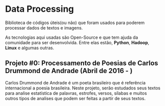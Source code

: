 # Data Processing

Biblioteca de códigos úteis(ou não) que foram usados para poderem processar dados de textos e imagens.

As tecnologias aqui usadas são Open-Source e que tem ajuda da comunidade para ser desenvolvida. Entre elas estão, **Python**, **Hadoop**, **Linux** e algumas outras.

## Projeto #0: Processamento de Poesias de Carlos Drummond de Andrade (Abril de 2016 - )

Carlos Drummond de Andrade é um poeta brasileiro que é referência internacional a poesia brasileira. Neste projeto, serão estudados seus textos para analise estatística de palavras, estrofes, versos, sílabas e muitos outros tipos de analises que podem ser feitas a partir de seus textos.


